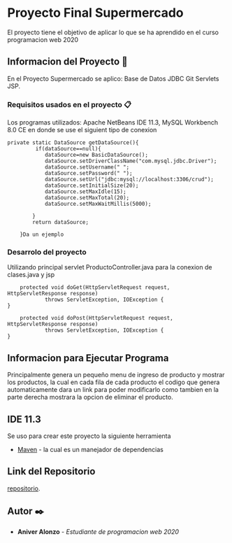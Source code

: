 # Proyecto Final Supermercado

El proyecto tiene el objetivo de aplicar lo que se ha aprendido en el curso programacion web 2020

## Informacion del Proyecto 🚀

En el Proyecto Supermercado se aplico:
Base de Datos
JDBC
Git
Servlets
JSP.


### Requisitos usados en el proyecto 📋

Los programas utilizados: Apache NetBeans IDE 11.3,
MySQL Workbench 8.0 CE en donde se use el siguient tipo de conexion

```
private static DataSource getDataSource(){
         if(dataSource==null){
            dataSource=new BasicDataSource();
            dataSource.setDriverClassName("com.mysql.jdbc.Driver");
            dataSource.setUsername(" ";
            dataSource.setPassword(" ");
            dataSource.setUrl("jdbc:mysql://localhost:3306/crud");
            dataSource.setInitialSize(20);
            dataSource.setMaxIdle(15);
            dataSource.setMaxTotal(20);
            dataSource.setMaxWaitMillis(5000);
        
        }
        return dataSource;
    
    }Da un ejemplo
```

### Desarrolo del proyecto

Utilizando principal servlet ProductoController.java para la conexion de clases.java y jsp
```
    protected void doGet(HttpServletRequest request, HttpServletResponse response)
            throws ServletException, IOException {
}
```


```
    protected void doPost(HttpServletRequest request, HttpServletResponse response)
            throws ServletException, IOException {
}
```


## Informacion para Ejecutar Programa

Principalmente genera un pequeño menu de ingreso de producto y mostrar los productos,
la cual en cada fila de cada producto el codigo que genera automaticamente dara un link para poder modificarlo
como tambien en la parte derecha mostrara la opcion de eliminar el producto.



## IDE 11.3

Se uso para crear este proyecto la siguiente herramienta
* [Maven](https://maven.apache.org/) - la cual es un manejador de dependencias


## Link del Repositorio

 [repositorio](https://github.com/).

## Autor ✒️


* **Aniver Alonzo** - *Estudiante de programacion web 2020*

